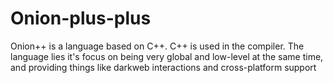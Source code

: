 # Onion-plus-plus
 Onion++ is a language based on C++. C++ is used in the compiler. The language lies it's focus on being very global and low-level at the same time, and providing things like darkweb interactions and cross-platform support
